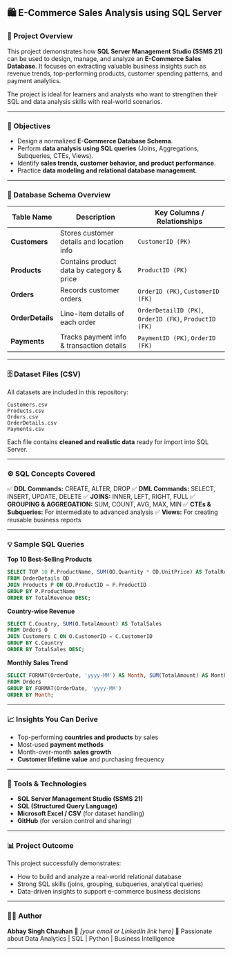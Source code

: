 ## 🛍️ E-Commerce Sales Analysis using SQL Server

### 📄 Project Overview

This project demonstrates how **SQL Server Management Studio (SSMS 21)** can be used to design, manage, and analyze an **E-Commerce Sales Database**.
It focuses on extracting valuable business insights such as revenue trends, top-performing products, customer spending patterns, and payment analytics.

The project is ideal for learners and analysts who want to strengthen their SQL and data analysis skills with real-world scenarios.

---

### 🎯 Objectives

* Design a normalized **E-Commerce Database Schema**.
* Perform **data analysis using SQL queries** (Joins, Aggregations, Subqueries, CTEs, Views).
* Identify **sales trends, customer behavior, and product performance**.
* Practice **data modeling and relational database management**.

---

### 🧩 Database Schema Overview

| Table Name       | Description                               | Key Columns / Relationships                            |
| ---------------- | ----------------------------------------- | ------------------------------------------------------ |
| **Customers**    | Stores customer details and location info | `CustomerID (PK)`                                      |
| **Products**     | Contains product data by category & price | `ProductID (PK)`                                       |
| **Orders**       | Records customer orders                   | `OrderID (PK)`, `CustomerID (FK)`                      |
| **OrderDetails** | Line-item details of each order           | `OrderDetailID (PK)`, `OrderID (FK)`, `ProductID (FK)` |
| **Payments**     | Tracks payment info & transaction details | `PaymentID (PK)`, `OrderID (FK)`                       |

---

### 🗄️ Dataset Files (CSV)

All datasets are included in this repository:

```
Customers.csv  
Products.csv  
Orders.csv  
OrderDetails.csv  
Payments.csv
```

Each file contains **cleaned and realistic data** ready for import into SQL Server.

---

### ⚙️ SQL Concepts Covered

✅ **DDL Commands:** CREATE, ALTER, DROP
✅ **DML Commands:** SELECT, INSERT, UPDATE, DELETE
✅ **JOINS:** INNER, LEFT, RIGHT, FULL
✅ **GROUPING & AGGREGATION:** SUM, COUNT, AVG, MAX, MIN
✅ **CTEs & Subqueries:** For intermediate to advanced analysis
✅ **Views:** For creating reusable business reports

---

### 💡 Sample SQL Queries

**Top 10 Best-Selling Products**

```sql
SELECT TOP 10 P.ProductName, SUM(OD.Quantity * OD.UnitPrice) AS TotalRevenue
FROM OrderDetails OD
JOIN Products P ON OD.ProductID = P.ProductID
GROUP BY P.ProductName
ORDER BY TotalRevenue DESC;
```

**Country-wise Revenue**

```sql
SELECT C.Country, SUM(O.TotalAmount) AS TotalSales
FROM Orders O
JOIN Customers C ON O.CustomerID = C.CustomerID
GROUP BY C.Country
ORDER BY TotalSales DESC;
```

**Monthly Sales Trend**

```sql
SELECT FORMAT(OrderDate, 'yyyy-MM') AS Month, SUM(TotalAmount) AS MonthlyRevenue
FROM Orders
GROUP BY FORMAT(OrderDate, 'yyyy-MM')
ORDER BY Month;
```

---

### 📈 Insights You Can Derive

* Top-performing **countries and products** by sales
* Most-used **payment methods**
* Month-over-month **sales growth**
* **Customer lifetime value** and purchasing frequency

---

### 🧠 Tools & Technologies

* **SQL Server Management Studio (SSMS 21)**
* **SQL (Structured Query Language)**
* **Microsoft Excel / CSV** (for dataset handling)
* **GitHub** (for version control and sharing)

---

### 📊 Project Outcome

This project successfully demonstrates:

* How to build and analyze a real-world relational database
* Strong SQL skills (joins, grouping, subqueries, analytical queries)
* Data-driven insights to support e-commerce business decisions

---

### 👨‍💻 Author

**Abhay Singh Chauhan**
📧 *[your email or LinkedIn link here]*
💼 Passionate about Data Analytics | SQL | Python | Business Intelligence

---


